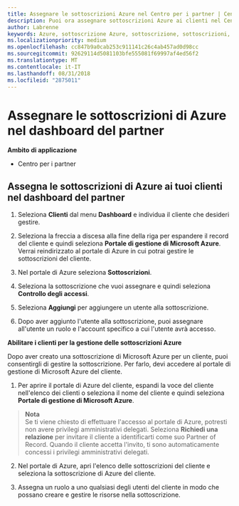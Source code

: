 ```yaml
---
title: Assegnare le sottoscrizioni Azure nel Centro per i partner | Centro per i partner
description: Puoi ora assegnare sottoscrizioni Azure ai clienti nel Centro per i partner. Puoi anche abilitarli alla gestione autonoma delle sottoscrizioni
author: Labrenne
keywords: Azure, sottoscrizione Azure, sottoscrizione, sottoscrizioni, assegnare la sottoscrizione, gestire la sottoscrizione azure
ms.localizationpriority: medium
ms.openlocfilehash: cc847b9a0cab253c911141c26c4ab457ad0d98cc
ms.sourcegitcommit: 92629114d5081103bfe555081f69997af4ed56f2
ms.translationtype: MT
ms.contentlocale: it-IT
ms.lasthandoff: 08/31/2018
ms.locfileid: "2875011"
---
```

# <a name="assign-azure-subscriptions-in-the-partner-dashboard"></a>Assegnare le sottoscrizioni di Azure nel dashboard del partner

**Ambito di applicazione**

-  Centro per i partner
 
## <a name="assign-azure-subcriptions-to-your-customers-in-the-partner-dashboard"></a>Assegna le sottoscrizioni di Azure ai tuoi clienti nel dashboard del partner

1. Seleziona **Clienti** dal menu **Dashboard** e individua il cliente che desideri gestire.

2.  Seleziona la freccia a discesa alla fine della riga per espandere il record del cliente e quindi seleziona **Portale di gestione di Microsoft Azure**. Verrai reindirizzato al portale di Azure in cui potrai gestire le sottoscrizioni del cliente. 

4. Nel portale di Azure seleziona **Sottoscrizioni**.

5. Seleziona la sottoscrizione che vuoi assegnare e quindi seleziona **Controllo degli accessi**.

6. Seleziona **Aggiungi** per aggiungere un utente alla sottoscrizione. 

7. Dopo aver aggiunto l'utente alla sottoscrizione, puoi assegnare all'utente un ruolo e l'account specifico a cui l'utente avrà accesso. 

**Abilitare i clienti per la gestione delle sottoscrizioni Azure**

Dopo aver creato una sottoscrizione di Microsoft Azure per un cliente, puoi consentirgli di gestire la sottoscrizione. Per farlo, devi accedere al portale di gestione di Microsoft Azure del cliente. 

1.  Per aprire il portale di Azure del cliente, espandi la voce del cliente nell'elenco dei clienti o seleziona il nome del cliente e quindi seleziona **Portale di gestione di Microsoft Azure**.
    
 >**Nota** <br> Se ti viene chiesto di effettuare l'accesso al portale di Azure, potresti non avere privilegi amministrativi delegati. Seleziona **Richiedi una relazione** per invitare il cliente a identificarti come suo Partner of Record. Quando il cliente accetta l'invito, ti sono automaticamente concessi i privilegi amministrativi delegati. 

2.  Nel portale di Azure, apri l'elenco delle sottoscrizioni del cliente e seleziona la sottoscrizione di Azure del cliente.

3.  Assegna un ruolo a uno qualsiasi degli utenti del cliente in modo che possano creare e gestire le risorse nella sottoscrizione.


